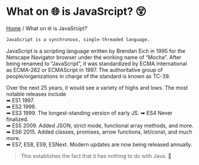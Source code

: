 # What on 🌐 is JavaSrcipt? 😵

[Home](..\README.md) / What on 🌐 is JavaSrcipt?

```md
JavaScript is a synchronous, single-threaded language.
```

JavaScript is a scripting language written by Brendan Eich in 1995 for the Netscape Navigator browser under the working name of “Mocha”. After being renamed to “JavaScript”, it was standardized by ECMA International as ECMA-262 or ECMAScript in 1997. The authoritative group of people/organizations in charge of the standard is known as TC-39.

Over the next 25 years, it would see a variety of highs and lows. The most notable releases include  
➡ ES1 1997.  
➡ ES2 1998.  
➡ ES3 1999. The longest-standing version of early JS.
➡ ES4 Never finalized.  
➡ ES5 2009. Added JSON, strict mode, functional array methods, and more.  
➡ ES6 2015. Added classes, promises, arrow functions, let/const, and much more.  
➡ ES7, ES8, ES9, ESNext. Modern updates are now being released annually.

> This establishes the fact that it has nothing to do with Java. 🤗
